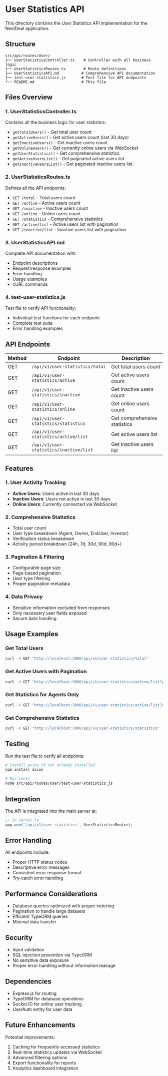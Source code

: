 # User Statistics API

This directory contains the User Statistics API implementation for the NextDeal application.

## Structure

```
src/api/routes/User/
├── UserStatisticsController.ts    # Controller with all business logic
├── UserStatisticsRoutes.ts        # Route definitions
├── UserStatisticsAPI.md          # Comprehensive API documentation
├── test-user-statistics.js       # Test file for API endpoints
└── README.md                     # This file
```

## Files Overview

### 1. UserStatisticsController.ts
Contains all the business logic for user statistics:
- `getTotalUsers()` - Get total user count
- `getActiveUsers()` - Get active users count (last 30 days)
- `getInactiveUsers()` - Get inactive users count
- `getOnlineUsers()` - Get currently online users via WebSocket
- `getUserStatistics()` - Get comprehensive statistics
- `getActiveUsersList()` - Get paginated active users list
- `getInactiveUsersList()` - Get paginated inactive users list

### 2. UserStatisticsRoutes.ts
Defines all the API endpoints:
- `GET /total` - Total users count
- `GET /active` - Active users count
- `GET /inactive` - Inactive users count
- `GET /online` - Online users count
- `GET /statistics` - Comprehensive statistics
- `GET /active/list` - Active users list with pagination
- `GET /inactive/list` - Inactive users list with pagination

### 3. UserStatisticsAPI.md
Complete API documentation with:
- Endpoint descriptions
- Request/response examples
- Error handling
- Usage examples
- cURL commands

### 4. test-user-statistics.js
Test file to verify API functionality:
- Individual test functions for each endpoint
- Complete test suite
- Error handling examples

## API Endpoints

| Method | Endpoint | Description |
|--------|----------|-------------|
| GET | `/api/v1/user-statistics/total` | Get total users count |
| GET | `/api/v1/user-statistics/active` | Get active users count |
| GET | `/api/v1/user-statistics/inactive` | Get inactive users count |
| GET | `/api/v1/user-statistics/online` | Get online users count |
| GET | `/api/v1/user-statistics/statistics` | Get comprehensive statistics |
| GET | `/api/v1/user-statistics/active/list` | Get active users list |
| GET | `/api/v1/user-statistics/inactive/list` | Get inactive users list |

## Features

### 1. User Activity Tracking
- **Active Users**: Users active in last 30 days
- **Inactive Users**: Users not active in last 30 days
- **Online Users**: Currently connected via WebSocket

### 2. Comprehensive Statistics
- Total user count
- User type breakdown (Agent, Owner, EndUser, Investor)
- Verification status breakdown
- Activity period breakdown (24h, 7d, 30d, 90d, 90d+)

### 3. Pagination & Filtering
- Configurable page size
- Page-based pagination
- User type filtering
- Proper pagination metadata

### 4. Data Privacy
- Sensitive information excluded from responses
- Only necessary user fields exposed
- Secure data handling

## Usage Examples

### Get Total Users
```bash
curl -X GET "http://localhost:3000/api/v1/user-statistics/total"
```

### Get Active Users with Pagination
```bash
curl -X GET "http://localhost:3000/api/v1/user-statistics/active/list?page=1&limit=20"
```

### Get Statistics for Agents Only
```bash
curl -X GET "http://localhost:3000/api/v1/user-statistics/active/list?userType=Agent"
```

### Get Comprehensive Statistics
```bash
curl -X GET "http://localhost:3000/api/v1/user-statistics/statistics"
```

## Testing

Run the test file to verify all endpoints:

```bash
# Install axios if not already installed
npm install axios

# Run tests
node src/api/routes/User/test-user-statistics.js
```

## Integration

The API is integrated into the main server at:
```typescript
// In server.ts
app.use('/api/v1/user-statistics', UserStatisticsRoutes);
```

## Error Handling

All endpoints include:
- Proper HTTP status codes
- Descriptive error messages
- Consistent error response format
- Try-catch error handling

## Performance Considerations

- Database queries optimized with proper indexing
- Pagination to handle large datasets
- Efficient TypeORM queries
- Minimal data transfer

## Security

- Input validation
- SQL injection prevention via TypeORM
- No sensitive data exposure
- Proper error handling without information leakage

## Dependencies

- Express.js for routing
- TypeORM for database operations
- Socket.IO for online user tracking
- UserAuth entity for user data

## Future Enhancements

Potential improvements:
1. Caching for frequently accessed statistics
2. Real-time statistics updates via WebSocket
3. Advanced filtering options
4. Export functionality for reports
5. Analytics dashboard integration 